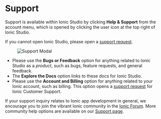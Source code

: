 # Support

Support is available within Ionic Studio by clicking **Help & Support** from the account menu, which is opened by clicking the user icon at the top right of Ionic Studio.

If you cannot open Ionic Studio, please open a [support request](https://ionicframework.com/support/request).

<figure>
  <img alt="Support Modal" src={require('./_assets/img/ss-support-modal.png').default} />
</figure>

* Please use the **Bugs or Feedback** option for anything related to Ionic Studio as a _product_, such as bugs, feature requests, and general feedback.
* The **Explore the Docs** option links to these docs for Ionic Studio.
* Please use the **Account and Billing** option for anything related to your Ionic account, such as billing. This option opens a [support request](https://ionicframework.com/support/request) for Ionic Customer Support.

If your support inquiry relates to Ionic app development in general, we encourage you to join the vibrant Ionic community in the [Ionic Forum](https://forum.ionicframework.com/). More community help options are available on our [Support page](https://ionicframework.com/support/).
